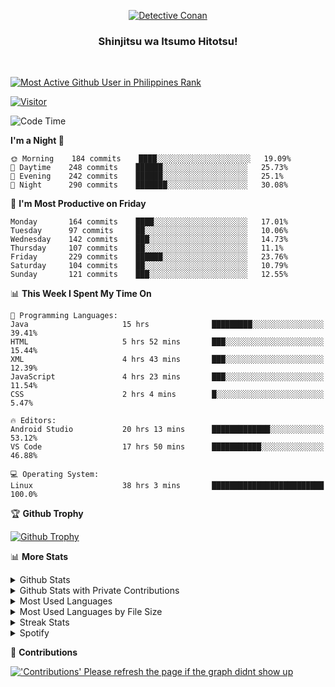 <p align="center">
<a href="https://mrepol742.github.io">
  <img alt="Detective Conan" src="https://mrepol742-gif-randomizer.vercel.app/api" /> 
  </a> 
  <h3 align="center">Shinjitsu wa Itsumo Hitotsu!</h3>
</p>
<br>

 
[![Most Active Github User in Philippines Rank](https://enibdhv97zm33sz.m.pipedream.net)](https://mrepol742.github.io)

[![Visitor](https://visitor-badge.glitch.me/badge?page_id=mrepol742)](https:/mrepol742.github.io)

[comment]: <> (This is a automated generated Data from github action workflow)
[comment]: <> (START OF GENERATED DATA)

<!--START_SECTION:waka-->
![Code Time](http://img.shields.io/badge/Code%20Time-402%20hrs%2025%20mins-blue)

**I'm a Night 🦉** 

```text
🌞 Morning    184 commits    ████░░░░░░░░░░░░░░░░░░░░░   19.09% 
🌆 Daytime    248 commits    ██████░░░░░░░░░░░░░░░░░░░   25.73% 
🌃 Evening    242 commits    ██████░░░░░░░░░░░░░░░░░░░   25.1% 
🌙 Night      290 commits    ███████░░░░░░░░░░░░░░░░░░   30.08%

```
📅 **I'm Most Productive on Friday** 

```text
Monday       164 commits    ████░░░░░░░░░░░░░░░░░░░░░   17.01% 
Tuesday      97 commits     ██░░░░░░░░░░░░░░░░░░░░░░░   10.06% 
Wednesday    142 commits    ███░░░░░░░░░░░░░░░░░░░░░░   14.73% 
Thursday     107 commits    ██░░░░░░░░░░░░░░░░░░░░░░░   11.1% 
Friday       229 commits    ██████░░░░░░░░░░░░░░░░░░░   23.76% 
Saturday     104 commits    ██░░░░░░░░░░░░░░░░░░░░░░░   10.79% 
Sunday       121 commits    ███░░░░░░░░░░░░░░░░░░░░░░   12.55%

```


📊 **This Week I Spent My Time On** 

```text
💬 Programming Languages: 
Java                     15 hrs              █████████░░░░░░░░░░░░░░░░   39.41% 
HTML                     5 hrs 52 mins       ███░░░░░░░░░░░░░░░░░░░░░░   15.44% 
XML                      4 hrs 43 mins       ███░░░░░░░░░░░░░░░░░░░░░░   12.39% 
JavaScript               4 hrs 23 mins       ███░░░░░░░░░░░░░░░░░░░░░░   11.54% 
CSS                      2 hrs 4 mins        █░░░░░░░░░░░░░░░░░░░░░░░░   5.47%

🔥 Editors: 
Android Studio           20 hrs 13 mins      █████████████░░░░░░░░░░░░   53.12% 
VS Code                  17 hrs 50 mins      ███████████░░░░░░░░░░░░░░   46.88%

💻 Operating System: 
Linux                    38 hrs 3 mins       █████████████████████████   100.0%

```


<!--END_SECTION:waka-->

[comment]: <> (END OF GENERATED DATA)

<p>

🏆 **Github Trophy**
  
<a href="https://mrepol742.github.io">
<img alt="Github Trophy" src="https://github-profile-trophy.vercel.app/?username=mrepol742&theme=gruvbox">
</a>
</p>

<p>

📊 **More Stats**
  
<details>
  <summary>Github Stats</summary>
  <br>
  <a href="https://mrepol742.github.io">
  <img alt="Github Stats" src="https://github-readme-stats.vercel.app/api?username=mrepol742&show_icons=true&count_private=true&theme=gruvbox">
</a>  
  
</details> 
  
  <details>
  <summary>Github Stats with Private Contributions</summary>
  <br>
 <a href="https://mrepol742.github.io">
<img alt="Github Stats with Private Contributions" src="https://mrepol742.github.io/github-stats/generated/overview.svg">
</a>
</details>
  
<details>
  <summary>Most Used Languages</summary>
  <br>
 <a href="https://mrepol742.github.io">
<img alt="Most Used Languages" src="https://github-readme-stats.vercel.app/api/top-langs/?username=mrepol742&layout=compact&include_all_commits=true&&count_private=true&langs_count=20&theme=gruvbox">
</a>
</details>

 <details>
  <summary>Most Used Languages by File Size</summary>
  <br>
 <a href="https://mrepol742.github.io">
<img alt="Most Used Languages by File Size" src="https://mrepol742.github.io/github-stats/generated/languages.svg">
</a>
</details>

<details>
  <summary>Streak Stats</summary>
  <br>
<a href="https://mrepol742.github.io">
<img alt="'Streak Stats' Please refresh the page if the stats didnt show up" src="https://mrepol742-streak-stats.herokuapp.com/?user=mrepol742&theme=gruvbox">
</a>
</p>
</details>
<details>
  <summary>Spotify</summary>
  <br>
<a href="https://mrepol742.github.io">
<img alt="Spotify" src="https://spotify-recently-played-readme.vercel.app/api?user=7xx9e7hwq1qyown0m4ut78pcz&count=10&unique=true">
</a>
</p>
</details>


📜 **Contributions**
  
<a href="https://mrepol742.github.io">
<img alt="'Contributions' Please refresh the page if the graph didnt show up" src="https://mrepol742-activity-graph.herokuapp.com/graph?username=mrepol742&theme=github&hide_border=true">
</a>
</p>
